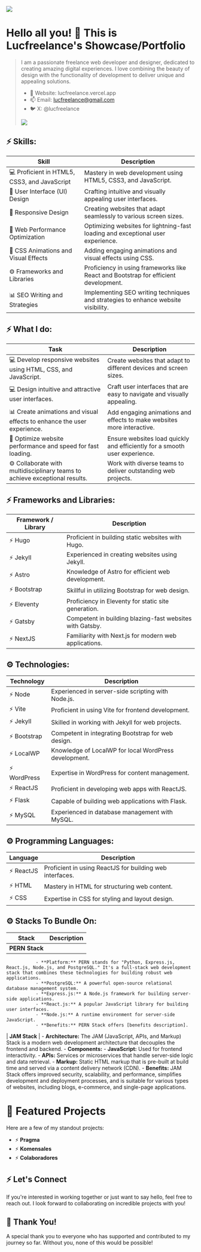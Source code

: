 ![](insert_image_url_here)
# Hello all you! 👋 This is Lucfreelance's Showcase/Portfolio

> I am a passionate freelance web developer and designer, dedicated to creating amazing digital experiences. I love combining the beauty of design with the functionality of development to deliver unique and appealing solutions.
>
> - 🎯 Website: lucfreelance.vercel.app
> - 📫 Email: lucfreelance@gmail.com
> - 🐦 X: @lucfreelance
>
>![](https://i.imgur.com/Vp82E1D.jpg)
>

## ⚡ Skills:

| Skill                                       | Description                                                             |
|---------------------------------------------|-------------------------------------------------------------------------|
| 💻 Proficient in HTML5, CSS3, and JavaScript | Mastery in web development using HTML5, CSS3, and JavaScript.           |
| 🎨 User Interface (UI) Design               | Crafting intuitive and visually appealing user interfaces.              |
| 📱 Responsive Design                        | Creating websites that adapt seamlessly to various screen sizes.         |
| 🚀 Web Performance Optimization             | Optimizing websites for lightning-fast loading and exceptional user experience. |
| 🎥 CSS Animations and Visual Effects        | Adding engaging animations and visual effects using CSS.                 |
| ⚙️ Frameworks and Libraries                | Proficiency in using frameworks like React and Bootstrap for efficient development. |
| 📊 SEO Writing and Strategies               | Implementing SEO writing techniques and strategies to enhance website visibility. |

## ⚡ What I do:
| Task                                                      | Description                                        |
|-----------------------------------------------------------|----------------------------------------------------|
| 💻 Develop responsive websites using HTML, CSS, and JavaScript.  | Create websites that adapt to different devices and screen sizes. |
| 💻 Design intuitive and attractive user interfaces.            | Craft user interfaces that are easy to navigate and visually appealing. |
| 📊 Create animations and visual effects to enhance the user experience. | Add engaging animations and effects to make websites more interactive. |
| 🚀 Optimize website performance and speed for fast loading.    | Ensure websites load quickly and efficiently for a smooth user experience. |
| ⚙️ Collaborate with multidisciplinary teams to achieve exceptional results. | Work with diverse teams to deliver outstanding web projects. |

## ⚡ Frameworks and Libraries:

| Framework / Library | Description                                           |
|----------------------|-------------------------------------------------------|
| ⚡️ Hugo              | Proficient in building static websites with Hugo.    |
| ⚡️ Jekyll            | Experienced in creating websites using Jekyll.      |
| ⚡️ Astro             | Knowledge of Astro for efficient web development.    |
| ⚡️ Bootstrap         | Skillful in utilizing Bootstrap for web design.      |
| ⚡️ Eleventy          | Proficiency in Eleventy for static site generation.  |
| ⚡️ Gatsby            | Competent in building blazing-fast websites with Gatsby. |
| ⚡️ NextJS            | Familiarity with Next.js for modern web applications. |

## ⚙️ Technologies:

| Technology    | Description                                           |
|---------------|-------------------------------------------------------|
| ⚡️ Node        | Experienced in server-side scripting with Node.js.   |
| ⚡️ Vite        | Proficient in using Vite for frontend development.    |
| ⚡️ Jekyll      | Skilled in working with Jekyll for web projects.     |
| ⚡️ Bootstrap   | Competent in integrating Bootstrap for web design.    |
| ⚡️ LocalWP     | Knowledge of LocalWP for local WordPress development. |
| ⚡️ WordPress   | Expertise in WordPress for content management.        |
| ⚡️ ReactJS     | Proficient in developing web apps with ReactJS.      |
| ⚡️ Flask       | Capable of building web applications with Flask.      |
| ⚡️ MySQL       | Experienced in database management with MySQL.       |

## ⚙️ Programming Languages:

| Language   | Description                                           |
|------------|-------------------------------------------------------|
| ⚡️ ReactJS  | Proficient in using ReactJS for building web interfaces. |
| ⚡️ HTML     | Mastery in HTML for structuring web content.         |
| ⚡️ CSS      | Expertise in CSS for styling and layout design.      |

## ⚙️ Stacks To Bundle On:

| Stack        | Description                                                                                                             |
|--------------|-------------------------------------------------------------------------------------------------------------------------|
| **PERN Stack** | 
               - **Platform:** PERN stands for "Python, Express.js, React.js, Node.js, and PostgreSQL." It's a full-stack web development stack that combines these technologies for building robust web applications.
               - **PostgreSQL:** A powerful open-source relational database management system.
               - **Express.js:** A Node.js framework for building server-side applications.
               - **React.js:** A popular JavaScript library for building user interfaces.
               - **Node.js:** A runtime environment for server-side JavaScript.
               - **Benefits:** PERN Stack offers [benefits description].

| **JAM Stack**  | 
               - **Architecture:** The JAM (JavaScript, APIs, and Markup) Stack is a modern web development architecture that decouples the frontend and backend.
               - **Components:**
                 - **JavaScript:** Used for frontend interactivity.
                 - **APIs:** Services or microservices that handle server-side logic and data retrieval.
                 - **Markup:** Static HTML markup that is pre-built at build time and served via a content delivery network (CDN).
               - **Benefits:** JAM Stack offers improved security, scalability, and performance, simplifies development and deployment processes, and is suitable for various types of websites, including blogs, e-commerce, and single-page applications.


# 🎯 Featured Projects

Here are a few of my standout projects:
- ⚡️ **Pragma**
- ⚡️ **Komensales**
- ⚡️ **Colaboradores**

## ⚡ Let's Connect

If you're interested in working together or just want to say hello, feel free to reach out. I look forward to collaborating on incredible projects with you!

## 🎉 Thank You!

A special thank you to everyone who has supported and contributed to my journey so far. Without you, none of this would be possible!
